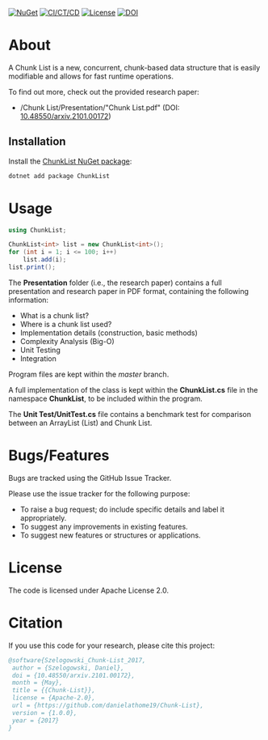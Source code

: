 [![NuGet](https://img.shields.io/nuget/v/ChunkList.svg)](https://www.nuget.org/packages/ChunkList/)
[![CI/CT/CD](https://github.com/danielathome19/Chunk-List/actions/workflows/nuget_push.yml/badge.svg)](https://github.com/danielathome19/Chunk-List/actions/workflows/nuget_push.yml)
[![License](https://img.shields.io/github/license/danielathome19/Chunk-List.svg)](https://github.com/danielathome19/Chunk-List/blob/master/LICENSE.md)
[![DOI](https://zenodo.org/badge/DOI/10.48550/arxiv.2101.00172.svg)](https://doi.org/10.48550/arxiv.2101.00172)

# About
A Chunk List is a new, concurrent, chunk-based data structure that is easily modifiable and allows for fast runtime operations.

To find out more, check out the provided research paper:
  * /Chunk List/Presentation/"Chunk List.pdf" (DOI: [10.48550/arxiv.2101.00172](https://doi.org/10.48550/arxiv.2101.00172))

## Installation

Install the [ChunkList NuGet package](https://www.nuget.org/packages/ChunkList/):

```bash
dotnet add package ChunkList
```

# Usage
```csharp
using ChunkList;

ChunkList<int> list = new ChunkList<int>();
for (int i = 1; i <= 100; i++)
    list.add(i);
list.print();
```

The __Presentation__ folder (i.e., the research paper) contains a full presentation and research paper in PDF format, containing the following information:
  * What is a chunk list?
  * Where is a chunk list used?
  * Implementation details (construction, basic methods)
  * Complexity Analysis (Big-O)
  * Unit Testing
  * Integration

Program files are kept within the _master_ branch.

A full implementation of the class is kept within the __ChunkList.cs__ file in the namespace __ChunkList__, to be included within the program.

The __Unit Test/UnitTest.cs__ file contains a benchmark test for comparison between an ArrayList (List<T>) and Chunk List.

# Bugs/Features
Bugs are tracked using the GitHub Issue Tracker.

Please use the issue tracker for the following purpose:
  * To raise a bug request; do include specific details and label it appropriately.
  * To suggest any improvements in existing features.
  * To suggest new features or structures or applications.

# License
The code is licensed under Apache License 2.0.

# Citation
If you use this code for your research, please cite this project:
```bibtex
@software{Szelogowski_Chunk-List_2017,
 author = {Szelogowski, Daniel},
 doi = {10.48550/arxiv.2101.00172},
 month = {May},
 title = {{Chunk-List}},
 license = {Apache-2.0},
 url = {https://github.com/danielathome19/Chunk-List},
 version = {1.0.0},
 year = {2017}
}
```
